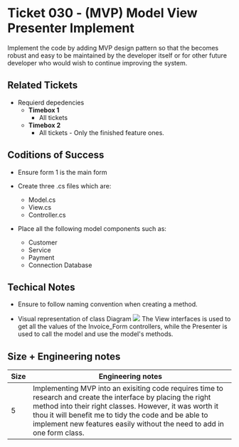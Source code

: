 Ticket 030 - (MVP) Model View Presenter Implement
=======================
Implement the code by adding MVP design pattern so that the becomes robust and easy to be maintained by the developer itself or for other future developer who would wish to continue improving the system. 


Related Tickets
---------------
* Requierd depedencies
    * **Timebox 1**
        * All tickets
    * **Timebox 2**
        * All tickets - Only the finished feature ones. 

Coditions of Success
--------------------
* Ensure form 1 is the main form 
* Create three .cs files which are:
    * Model.cs
    * View.cs
    * Controller.cs

* Place all the following model components such as:
    * Customer 
    * Service 
    * Payment 
    * Connection Database

Techical Notes
--------------
* Ensure to follow naming convention when creating a method.

* Visual representation of class Diagram
![](https://i.imgur.com/cyC6Y5y.png)
The View interfaces is used to get all the values of the Invoice_Form controllers, while the Presenter is used to call the model and use the model's methods. 


Size + Engineering notes
----------------------
| Size | Engineering notes | 
| -------- | -------- |
|  5  | Implementing MVP into an exisiting code requires time to research and create the interface by placing the right method into their right classes. However, it was worth it thou it will benefit me to tidy the code and be able to implement new features easily without the need to add in one form class.| 
